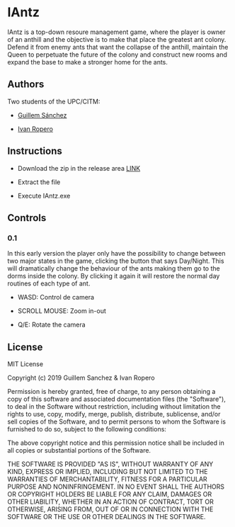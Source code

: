 # IAntz

IAntz is a top-down resoure management game, where the player is owner of an anthill and the objective is to make that place the greatest ant colony. Defend it from enemy ants that want the collapse of the anthill, maintain the Queen to perpetuate the future of the colony and construct new rooms and expand the base to make a stronger home for the ants.

## Authors

Two students of the UPC/CITM:

- [Guillem Sánchez](https://github.com/GuillemSanchez)

- [Ivan Ropero](https://github.com/RoperoIvan)

## Instructions

- Download the zip in the release area [LINK](https://github.com/RoperoIvan/IAntz/releases)

- Extract the file

- Execute IAntz.exe

## Controls

### 0.1

In this early version the player only have the possibility to change between two major states in the game, clicking the button that says Day/Night. This will dramatically change the behaviour of the ants making them go to the dorms inside the colony. By clicking it again it will restore the normal day routines of each type of ant.

- WASD: Control de camera

- SCROLL MOUSE: Zoom in-out

- Q/E: Rotate the camera

## License

MIT License

Copyright (c) 2019 Guillem Sanchez & Ivan Ropero

Permission is hereby granted, free of charge, to any person obtaining a copy
of this software and associated documentation files (the "Software"), to deal
in the Software without restriction, including without limitation the rights
to use, copy, modify, merge, publish, distribute, sublicense, and/or sell
copies of the Software, and to permit persons to whom the Software is
furnished to do so, subject to the following conditions:

The above copyright notice and this permission notice shall be included in all
copies or substantial portions of the Software.

THE SOFTWARE IS PROVIDED "AS IS", WITHOUT WARRANTY OF ANY KIND, EXPRESS OR
IMPLIED, INCLUDING BUT NOT LIMITED TO THE WARRANTIES OF MERCHANTABILITY,
FITNESS FOR A PARTICULAR PURPOSE AND NONINFRINGEMENT. IN NO EVENT SHALL THE
AUTHORS OR COPYRIGHT HOLDERS BE LIABLE FOR ANY CLAIM, DAMAGES OR OTHER
LIABILITY, WHETHER IN AN ACTION OF CONTRACT, TORT OR OTHERWISE, ARISING FROM,
OUT OF OR IN CONNECTION WITH THE SOFTWARE OR THE USE OR OTHER DEALINGS IN THE
SOFTWARE.
